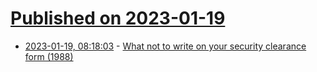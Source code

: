 # [Published on 2023-01-19](index.md)

* [2023-01-19, 08:18:03](https://news.ycombinator.com/item?id=34437937) - [What not to write on your security clearance form (1988)](http://milk.com/wall-o-shame/security_clearance.html)
